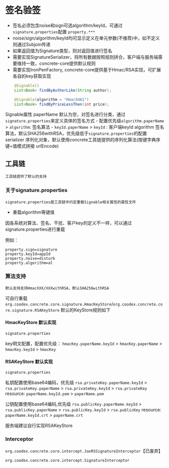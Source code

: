 # 签名验签

- 签名必须包含noise和sign可选algorithm/keyId，可通过`signature.properties`配置 `property.***`
- noise/sign/algorithm/keyId均可显示定义在单元参数(不推荐)中，如不定义则通过Subjoin传递
- 如果返回值为Signature类型，则对返回值进行签名
- 需要实现SignatureSerializer，将所有数据按照规则拼合，客户端与服务端需要维持一致，concrete-core提供默认规则
- 需要实现IronPenFactory, concrete-core提供基于Hmac/RSA实现，可扩展各自的key获取实现

```java
    @Signable()
    List<Book> findByAuthorLike(String author);

    @Signable(algorithm = "HmacSHA1")
    List<Book> findByPriceLessThen(int price);
```

Signable属性
paperName 默认为空，对签名进行分类，通过`signature.properties`来定义具体的签名方式
    - 配置优先级`algorithm.paperName` > `algorithm`: 签名算法
    - `keyId.paperName` > `keyId` : 客户端keyId
algorithm 签名算法，默认SHA256withRSA，优先级低于`signature.properties`的配置
serializer 序列化对象，默认使用concrete工具链提供的序列化算法(按键字典序 键=值模式拼接 urlEncode)

## 工具链

    工具链提供了默认的支持

### 关于signature.properties

    signature.properties是工具链中约定重载Signable相关属性的属性文件

- 重载algorithm等键值

因各系统对算法、签名、干扰、客户key的定义不一样，可以通过signature.properties进行重载

例如：

```properties
property.sign=signature
property.keyId=appId
property.noise=disturb
property.algorithm=al
```

### 算法支持

    默认支持支持HmacXXX/XXXwithRSA，默认SHA256withRSA

可自行重载`org.coodex.concrete.core.signature.HmacKeyStore`/`org.coodex.concrete.core.signature.RSAKeyStore`
默认的KeyStore规则如下

#### HmacKeyStore 默认实现

`signature.properties`

key明文配置，配置优先级：
`hmacKey.paperName.keyId` >
`hmacKey.paperName` >
`hmacKey.keyId` >
`hmacKey`


#### RSAKeyStore 默认实现

`signature.properties`

私钥配置使用base64编码，优先级
`rsa.privateKey.paperName.keyId` >
`rsa.privateKey.paperName` >
`rsa.privateKey.keyId` >
`rsa.privateKey`
resource:
`paperName.keyId.pem` >
`paperName.pem`

公钥配置使用base64编码,优先级
`rsa.publicKey.paperName.keyId` >
`rsa.publicKey.paperName` >
`rsa.publicKey.keyId` >
`rsa.publicKey`
resource:
`paperName.keyId.crt` >
`paperName.crt`


服务端建议自行实现RSAKeyStore

### Interceptor


`org.coodex.concrete.core.intercept.JaxRSSignatureInterceptor`【已废弃】

`org.coodex.concrete.core.intercept.SignatureInterceptor`